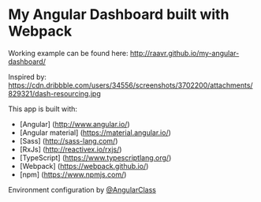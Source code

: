 # My Angular Dashboard built with Webpack

Working example can be found here: http://raavr.github.io/my-angular-dashboard/

Inspired by: https://cdn.dribbble.com/users/34556/screenshots/3702200/attachments/829321/dash-resourcing.jpg

This app is built with:
* [Angular] (http://www.angular.io/)
* [Angular material] (https://material.angular.io/)
* [Sass] (http://sass-lang.com/)
* [RxJs] (http://reactivex.io/rxjs/)
* [TypeScript] (https://www.typescriptlang.org/)
* [Webpack] (https://webpack.github.io/)
* [npm] (https://www.npmjs.com/)

Environment configuration by [@AngularClass](https://github.com/AngularClass/angular2-webpack-starter)